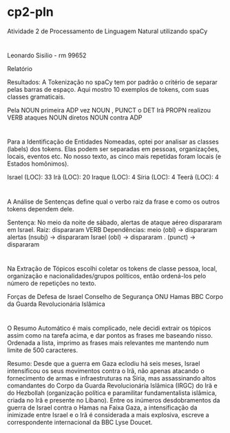 # cp2-pln
Atividade 2 de Processamento de Linguagem Natural utilizando spaCy
#
Leonardo Sisilio - rm 99652

Relatório

Resultados:
A Tokenização no spaCy tem por padrão o critério de separar pelas barras de espaço. Aqui mostro 10 exemplos de tokens, com suas classes gramaticais.

Pela NOUN
primeira ADP
vez NOUN
, PUNCT
o DET
Irã PROPN
realizou VERB
ataques NOUN
diretos NOUN
contra ADP

#
Para a Identificação de Entidades Nomeadas, optei por analisar as classes (labels) dos tokens. Elas podem ser separadas em pessoas, organizações, locais, eventos etc. No nosso texto, as cinco mais repetidas foram locais (e Estados homônimos).

Israel (LOC): 33
Irã (LOC): 20
Iraque (LOC): 4
Síria (LOC): 4
Teerã (LOC): 4

#
A Análise de Sentenças define qual o verbo raiz da frase e como os outros tokens dependem dele.

Sentença: No meio da noite de sábado, alertas de ataque aéreo dispararam em Israel.
Raiz: dispararam VERB
Dependências:
meio (obl) -> dispararam
alertas (nsubj) -> dispararam
Israel (obl) -> dispararam
. (punct) -> dispararam

#
Na Extração de Tópicos escolhi coletar os tokens de classe pessoa, local, organização e nacionalidades/grupos políticos, então ordená-los pelo número de repetições no texto.

Forças de Defesa de Israel
Conselho de Segurança
ONU
Hamas
BBC
Corpo da Guarda Revolucionária Islâmica

#
O Resumo Automático é mais complicado, nele decidi extrair os tópicos assim como na tarefa acima, e dar pontos as frases me baseando nisso. Ordenada a lista, imprimo as frases mais relevantes me mantendo num limite de 500 caracteres.

Resumo: Desde que a guerra em Gaza eclodiu há seis meses, Israel intensificou os seus movimentos contra o Irã, não apenas atacando o fornecimento de armas e infraestruturas na Síria, mas assassinando altos comandantes do Corpo da Guarda Revolucionária Islâmica (IRGC) do Irã e do Hezbollah (organização política e paramilitar fundamentalista islâmica, criada no Irã e presente no Líbano).
 Entre os inúmeros desdobramentos da guerra de Israel contra o Hamas na Faixa Gaza, a intensificação da inimizade entre Israel e o Irã é considerada a mais explosiva, escreve a correspondente internacional da BBC Lyse Doucet.

